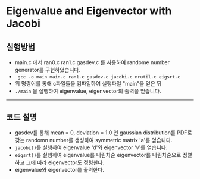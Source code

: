 # Eigenvalue and Eigenvector with Jacobi

## 실행방법
- main.c 에서 ran0.c ran1.c gasdev.c 를 사용하여 randome number generator를 구현하였습니다.
- ``` gcc -o main main.c ran1.c gasdev.c jacobi.c nrutil.c eigsrt.c```
- 위 명령어를 통해 c파일들을 컴파일하여 실행파일 "main"을 얻은 뒤
- ``` ./main ``` 을 실행하여 eigenvalue, eigenvector의 출력을 얻습니다.
---
## 코드 설명
- gasdev를 통해 mean = 0, deviation = 1.0 인 gaussian distribution를 PDF로 갖는 randomn number를 생성하여 symmetric matrix 'a'를 얻습니다.
- `jacobi()`를 실행하여 eigenvalue 'd'와 eigenvector 'v'를 얻습니다.
- `eigsrt()`를 실행하여 eigenvalue를 내림차순 eigenvector를 내림차순으로 정렬하고 그에 따라 eigenvector도 정령한다.
- eigenvalue와 eigenvector를 출력한다.



